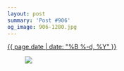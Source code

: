 ```yaml
---
layout: post
summary: 'Post #906'
og_image: 906-1280.jpg
---
```


<p>
 <time>
  <a href="/906">
   {{ page.date | date: "%B %-d, %Y" }}
  </a>
 </time>
 <a href="/906">
  <figure data-taken="10/5/2019">
   <img sizes="(min-width: 700px) 50vw, calc(100vw - 2rem)" src="{{ site.assets_url }}/906-640.jpg" srcset="{{ site.assets_url }}/906-320.jpg 320w, {{ site.assets_url }}/906-640.jpg 640w, {{ site.assets_url }}/906-960.jpg 960w, {{ site.assets_url }}/906-1280.jpg 1280w"/>
  </figure>
 </a>
</p>
